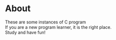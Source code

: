 # About 
These are some instances of C program <br />
If you are a new program learner, it is the right place. <br />
Study and have fun!
